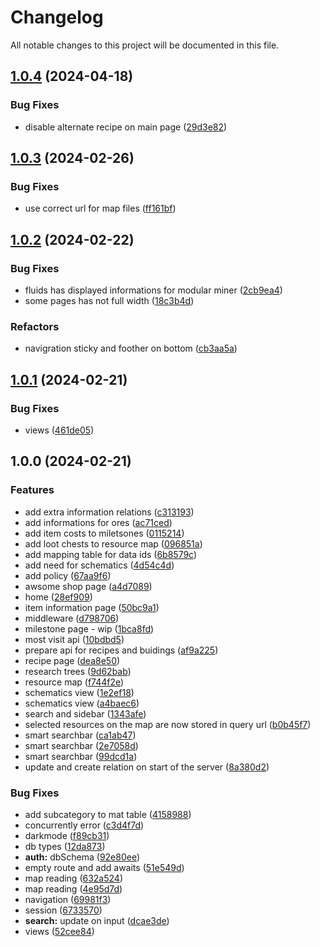 # Changelog

All notable changes to this project will be documented in this file.

## [1.0.4](https://github.com/Satisfactory-KMods/SatisfactoryPlusWiki/compare/v1.0.3...v1.0.4) (2024-04-18)


### Bug Fixes

* disable alternate recipe on main page ([29d3e82](https://github.com/Satisfactory-KMods/SatisfactoryPlusWiki/commit/29d3e820ed59947225d9663dede6ad34fcfc9a9e))

## [1.0.3](https://github.com/Satisfactory-KMods/SatisfactoryPlusWiki/compare/v1.0.2...v1.0.3) (2024-02-26)


### Bug Fixes

* use correct url for map files ([ff161bf](https://github.com/Satisfactory-KMods/SatisfactoryPlusWiki/commit/ff161bf42c8cf42880a43cbeb86bba55e04192e4))

## [1.0.2](https://github.com/Satisfactory-KMods/SatisfactoryPlusWiki/compare/v1.0.1...v1.0.2) (2024-02-22)


### Bug Fixes

* fluids has displayed informations for modular miner ([2cb9ea4](https://github.com/Satisfactory-KMods/SatisfactoryPlusWiki/commit/2cb9ea482a072fc92ea7fa48e90bb2d226cad2f5))
* some pages has not full width ([18c3b4d](https://github.com/Satisfactory-KMods/SatisfactoryPlusWiki/commit/18c3b4d70857ed02ab7197605012291b543a835b))


### Refactors

* navigration sticky and foother on bottom ([cb3aa5a](https://github.com/Satisfactory-KMods/SatisfactoryPlusWiki/commit/cb3aa5a8c690973b213cbc0375c45d426cd2aa40))

## [1.0.1](https://github.com/Satisfactory-KMods/SatisfactoryPlusWiki/compare/v1.0.0...v1.0.1) (2024-02-21)


### Bug Fixes

* views ([461de05](https://github.com/Satisfactory-KMods/SatisfactoryPlusWiki/commit/461de05642bae696b0276a3bfd8991cf7ae4aceb))

## 1.0.0 (2024-02-21)


### Features

* add extra information relations ([c313193](https://github.com/Satisfactory-KMods/SatisfactoryPlusWiki/commit/c313193b19c4ed0139e73e1ac89e3a51f2599710))
* add informations for ores ([ac71ced](https://github.com/Satisfactory-KMods/SatisfactoryPlusWiki/commit/ac71cedbc314f3f44ca2143b61649f827101d524))
* add item costs to miletsones ([0115214](https://github.com/Satisfactory-KMods/SatisfactoryPlusWiki/commit/0115214f5396f10b2a2c6b3219a9324ed6d3d9ad))
* add loot chests to resource map ([096851a](https://github.com/Satisfactory-KMods/SatisfactoryPlusWiki/commit/096851a3510784f13c9c0aa18c76f47c921cb962))
* add mapping table for data ids ([6b8579c](https://github.com/Satisfactory-KMods/SatisfactoryPlusWiki/commit/6b8579c40e70bb9efe11a16cbb8084c3d9e8055d))
* add need for schematics ([4d54c4d](https://github.com/Satisfactory-KMods/SatisfactoryPlusWiki/commit/4d54c4d41cd7273a7076ed4cb789a1bdd3d142f3))
* add policy ([67aa9f6](https://github.com/Satisfactory-KMods/SatisfactoryPlusWiki/commit/67aa9f674b9b6c3aa4353331b20b78093510e9a7))
* awsome shop page ([a4d7089](https://github.com/Satisfactory-KMods/SatisfactoryPlusWiki/commit/a4d70894ab81a89f327bddd529a198b29bfad303))
* home ([28ef909](https://github.com/Satisfactory-KMods/SatisfactoryPlusWiki/commit/28ef9097238f34227e8677578a55a8bd6b4ffcd5))
* item information page ([50bc9a1](https://github.com/Satisfactory-KMods/SatisfactoryPlusWiki/commit/50bc9a10c8559ba0f1a20fe4b9aed8b18fd06399))
* middleware ([d798706](https://github.com/Satisfactory-KMods/SatisfactoryPlusWiki/commit/d7987060a03d4b56260139b35851bb39494cb471))
* milestone page - wip ([1bca8fd](https://github.com/Satisfactory-KMods/SatisfactoryPlusWiki/commit/1bca8fdb598854503641397cb6eb5d57ded2ee96))
* most visit api ([10bdbd5](https://github.com/Satisfactory-KMods/SatisfactoryPlusWiki/commit/10bdbd54d96ae8a55c86b97a3ba424f69e37edef))
* prepare api for recipes and buidings ([af9a225](https://github.com/Satisfactory-KMods/SatisfactoryPlusWiki/commit/af9a2259f6b15c0ea6ba1970b49c165d33fdcc42))
* recipe page ([dea8e50](https://github.com/Satisfactory-KMods/SatisfactoryPlusWiki/commit/dea8e50000d1e5b08bf5d47ddb0f8dff7abcc204))
* research trees ([9d62bab](https://github.com/Satisfactory-KMods/SatisfactoryPlusWiki/commit/9d62bab517e8f8789c2ed9acd3380567180934c5))
* resource map ([f744f2e](https://github.com/Satisfactory-KMods/SatisfactoryPlusWiki/commit/f744f2eaca88ad2054048efa2a92a37c088be2e9))
* schematics view ([1e2ef18](https://github.com/Satisfactory-KMods/SatisfactoryPlusWiki/commit/1e2ef18edc59d72c7e83c1f4939e6c391915b284))
* schematics view ([a4baec6](https://github.com/Satisfactory-KMods/SatisfactoryPlusWiki/commit/a4baec624fc33357e48823af42eddfdd05c939b0))
* search and sidebar ([1343afe](https://github.com/Satisfactory-KMods/SatisfactoryPlusWiki/commit/1343afea8fa22295e6f8d623bce1910473396a8f))
* selected resources on the map are now stored in query url ([b0b45f7](https://github.com/Satisfactory-KMods/SatisfactoryPlusWiki/commit/b0b45f707ef4ce889c61d8ae8ba3b3f146aaa081))
* smart searchbar ([ca1ab47](https://github.com/Satisfactory-KMods/SatisfactoryPlusWiki/commit/ca1ab4796a6ff9a0d49414f7fcde609bf45ee0bd))
* smart searchbar ([2e7058d](https://github.com/Satisfactory-KMods/SatisfactoryPlusWiki/commit/2e7058d030bed25829e1da421a8b286cb0bd8689))
* smart searchbar ([99dcd1a](https://github.com/Satisfactory-KMods/SatisfactoryPlusWiki/commit/99dcd1adde8c1859d0818dd211787ec8b830195f))
* update and create relation on start of the server ([8a380d2](https://github.com/Satisfactory-KMods/SatisfactoryPlusWiki/commit/8a380d25395a2317490eba6591ded386cef7889c))


### Bug Fixes

* add subcategory to mat table ([4158988](https://github.com/Satisfactory-KMods/SatisfactoryPlusWiki/commit/4158988a4f35c5450130d49680660421f91eb586))
* concurrently error ([c3d4f7d](https://github.com/Satisfactory-KMods/SatisfactoryPlusWiki/commit/c3d4f7d7c6d3eb376ca12f8c12a50777c954ffc6))
* darkmode ([f89cb31](https://github.com/Satisfactory-KMods/SatisfactoryPlusWiki/commit/f89cb3159b749d073fb63ed595f7eb7598db2139))
* db types ([12da873](https://github.com/Satisfactory-KMods/SatisfactoryPlusWiki/commit/12da873bb0a911102f9f34b6da32cb6eb651016c))
* **auth:** dbSchema ([92e80ee](https://github.com/Satisfactory-KMods/SatisfactoryPlusWiki/commit/92e80ee28966d769bb3fc837f35af6df5715e25d))
* empty route and add awaits ([51e549d](https://github.com/Satisfactory-KMods/SatisfactoryPlusWiki/commit/51e549d8367aeadf7f9a2c43b6164b70340e8780))
* map reading ([632a524](https://github.com/Satisfactory-KMods/SatisfactoryPlusWiki/commit/632a524d906c8bf79ee833d83f6defe0954f3508))
* map reading ([4e95d7d](https://github.com/Satisfactory-KMods/SatisfactoryPlusWiki/commit/4e95d7d7f36f65fad161f7a24df1b12737460d8d))
* navigation ([69981f3](https://github.com/Satisfactory-KMods/SatisfactoryPlusWiki/commit/69981f378c45106613ee5fad88aeb98b4caea834))
* session ([6733570](https://github.com/Satisfactory-KMods/SatisfactoryPlusWiki/commit/6733570258c92baebb7beeaba02281ee5cc690e4))
* **search:** update on input ([dcae3de](https://github.com/Satisfactory-KMods/SatisfactoryPlusWiki/commit/dcae3de2e97ad1820540ea4ccbeae1e3cdb03085))
* views ([52cee84](https://github.com/Satisfactory-KMods/SatisfactoryPlusWiki/commit/52cee84b9e9f7df60f993399903c58a37d69abfa))

